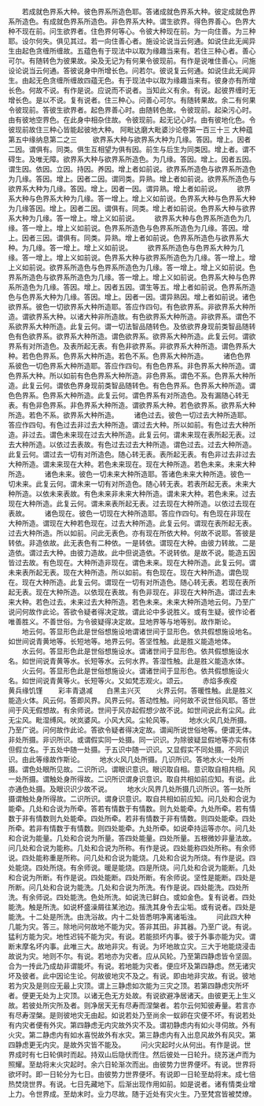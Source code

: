 <!-- { "loadSidebar": true } -->
　　若成就色界系大种。彼色界系所造色耶。答诸成就色界系大种。彼定成就色界系所造色。有成就色界系所造色。非色界系大种。谓生欲界。得色界善心。色界大种不现在前。问生欲界者。住色界何等心。令彼大种现在前。为一向住善。为三种耶。设尔何失。俱见其过。若一向住善心者。施设论说当云何通。如说住此无闻异生由起色贪缠所缠故。五蕴色有于现法中以取为缘趣当来有。若住三种心者。善心可尔。有随转色为彼果故。染及无记为有何果令彼现前。有作是说唯住善心。问施设论说当云何通。答彼说身中所增长色。问若尔。彼说复云何通。如说住此无闻异生。由起无色贪缠所缠故四蕴无色。有于现法中以取为缘趣当来有。彼身亦有所增长色。何故不说。有作是说。应说而不说者。当知此义有余。有说。起彼界缠时无增长色。是以不说。复有说者。住三种心。问善心可尔。有随转果故。余二有何果令彼现前。答彼生欲界者。起色界善心时。由随转色故。令彼现前。起染污心时。由有彼地空界色。在此身中相杂住故。令彼现前。起无记心时。由有彼地化色。令彼现前故住三种心皆能起彼地大种。
阿毗达磨大毗婆沙论卷第一百三十三
大种蕴第五中缘纳息第二之三
　　欲界系大种与欲界系大种为几缘。答因。增上。因者二因。谓俱有。同类。俱生互相望为俱有因。前生与后生为同类因。增上者。谓不碍生。及唯无障。欲界系大种与欲界系所造色。为几缘。答因。增上。因者五因。谓生因。依因。立因。持因。养因。增上者如前说。欲界系所造色与欲界系所造色为几缘。答因。增上。因者二因。谓同类。异熟。增上者如前说。欲界系所造色与欲界系大种为几缘。答因。增上。因者一因。谓异熟。增上者如前说。
　　欲界系大种与色界系大种为几缘。答一增上。增上义如前说。色界系大种与色界系大种为几缘答因。增上。因者二因。谓俱有。同类。增上者如前说。色界系大种与欲界系大种为几缘。答一增上。增上义如前说。
　　欲界系大种与色界系所造色为几缘。答一增上。增上义如前说。色界系所造色与色界系所造色为几缘。答因。增上。因者三因。谓俱有。同类。异熟。增上者如前说。色界系所造色与欲界系大种。为几缘。答一增上。增上义如前说。
　　欲界系所造色与色界系大种为几缘。答一增上。增上义如前说。色界系大种与欲界系所造色为几缘。答一增上。增上义如前说。欲界系所造色与色界系所造色为几缘。答一增上。增上义如前说。色界系所造色与欲界系所造色为几缘。答一增上。增上义如前说。色界系大种与色界系所造色为几缘。答因。增上。因者五因。谓生等五。增上者如前说。色界系所造色与色界系大种为几缘。答因。增上。因者一因。谓异熟因。增上者如前说。诸色欲界系。彼色一切欲界系大种所造耶。答应作四句。有色欲界系。非欲界系大种所造。谓欲界系大种。以诸大种非所造故。有色欲界系大种所造。非欲界系。谓色不系欲界系大种所造。此复云何。谓一切法智品随转色。及依欲界身现前类智品随转色有色欲界系。欲界系大种所造。谓色欲界系。欲界系大种所造。此复云何。谓欲界系有对所造色。及表所起无表。有色非欲界系。非欲界系大种所造。谓色界系大种。若色色界系。色界系大种所造。若色不系。色界系大种所造。
　　诸色色界系彼色一切色界系大种所造耶。答应作四句。有色色界系。非色界系大种所造。谓色界系大种。所以如前有色色界系大种所造。非色界系。谓色不系。色界系大种所造。此复云何。谓依色界身现前类智品随转色。有色色界系。色界系大种所造。谓色色界系。色界系大种所造。此复云何。谓色界系有对所造色。及有漏随心转无表。有色非色界系。非色界系大种所造。谓欲界系大种。若色欲界系。欲界系大种所造。若色不系。欲界系大种所造。
　　诸色过去。彼色一切过去大种所造耶。答应作四句。有色过去非过去大种所造。谓过去大种。所以如前。有色过去大种所造。非过去。谓色未来现在过去大种所造。此复云何。谓未来现在表所起无表。过去大种所造。以依过去表故。有色过去过去大种所造。谓色过去。过去大种所造。此复云何。谓过去一切有对所造色。随心转无表。表所起无表。有色非过去非过去大种所造。谓未来现在大种。若色未来现在。现在大种所造。若色未来。未来大种所造。
　　诸色未来。彼色一切未来大种所造耶。答诸色未来大种所造。彼色一切未来。此复云何。谓未来一切有对所造色。随心转无表。若表所起无表。未来大种所造。以依未来表故。有色未来非未来大种所造。谓未来大种。若色未来。过去现在大种所造。此复云何。谓未来表所起无表。过去现在大种所造。以依过去现在表故。
　　诸色现在。彼色一切现在大种所造耶。答应作四句。有色现在非现在大种所造。谓现在大种若色现在。过去大种所造。此复云何。谓现在表所起无表。过去大种所造。所以如前。问此无表色。亦有现在所依大种。何故不说耶。答彼是转依。非造依故。此无表色有二种依。一是转依。谓现在大种。由彼力转故。二是造依。谓过去大种。由彼力造故。此中但说造依。不说转依。是故不说。能造五因皆过去故。有色现在。大种所造非现在。谓色未来。现在大种所造。此复云何。谓未来表所起无表。现在大种所造。所以如前。有色现在。现在大种所造。谓色现在。现在大种所造。此复云何。谓现在一切有对所造色。随心转无表。若现在表所起无表。现在大种所造。以依现在表故。有色非现在。非现在大种所造。谓过去未来大种。若色过去。未来过去大种所造。若色未来。未来大种所造地云何。乃至广说问何故作此论。答欲令疑者得决定故。谓此论中多说胜义。或有生疑。彼作论者唯善胜义。不善世俗。为令彼疑得决定故。显地界等与地等别。故作斯论。
　　地云何。答显形色此是世俗想施设地谓诸世间于显形色。依共假想施设地名。如世间说青黄地等。长短地等。地界云何。答坚性触。此是胜义能造地体。
　　水云何。答显形色此是世俗想施设水。谓诸世间于显形色。依共假想施设水名。如世间说青黄等水。长短等水。云何水界。答湿性触。此是胜义能造水体。
　　火云何。答显形色此是世俗想施设火。谓诸世间于显形色。依共假想施设火名。如世间说青黄等火。长短等火。又如梵志观火。颂云。
　　赤焰多疾疫　　黄兵缘饥馑
　　彩丰青退减　　白黑主兴灭
　　火界云何。答暖性触。此是胜义能造火体。风云何。答即风界。风界云何。答动性触。问何故不说世俗风耶。答世间于风无假想故。有余师说。世间于风亦起假想少故不说。如世间说此有尘风。此无尘风。毗湿缚风。吠岚婆风。小风大风。尘轮风等。
　　地水火风几处所摄。乃至广说。问何故作此论。答欲令疑者得决定故。谓闻所说世俗地等。便谓无体。非处所摄。非识所识。或谓假实同一处摄。同一识识。为除彼疑显假地等亦实有体但假立名。于五处中随一处摄。于五识中随一识识。又显假实不同处摄。不同识识。由此等缘故作斯论。
　　地水火风几处所摄。几识所识。答地水火一处所摄。谓色处眼所见故。二识所识。谓眼识意识。眼识取自相。意识取自相共相。风一处所摄。谓触处身所得故。二识所识谓身识意识。取自共相如前应知。有说。此亦通色处摄。及眼识识少故不说。
　　地水火风界几处所摄几识所识。答一处所摄谓触处身所得故。二识所识。谓身识意识。取自共相如前应知。问几处和合说为能牵。几处和合说为所牵。答若有情数于有情数。则九处能牵。九处所牵。若有情数于非有情数则九处能牵。四处所牵。若非有情数于非有情数。则四处能牵。四处所牵。若非有情数于有情数。则四处能牵。九处所牵。如说牵持运等亦尔。问几处和合说为能量。几处和合说为所量。答四处能量。四处所量。五根微妙非量法故。问几处和合说为能称。几处和合说为所称。有作是说。四处能称四处所称。有余师说。四处能称重是所称。问几处和合说为能烧。几处和合说为所烧。有作是说。四处能烧。四处所烧。有余师说。暖是能烧。四是所烧。问几处和合说为能断。几处和合说为所断。有作是说。四处能断。四处所断。有余师说。坚性是能断。四处是所断。问几处和合说为能洗。几处和合说为所洗。有作是说。四处能洗。四处所洗。有余师说。四处能洗。色处所洗。如说洗已鲜白。或如金色。复有说者。四处能洗。触是所洗。如说杯盛澡屑往某池边。揩洗其身令去尘垢。或有说者。四处是能洗。十二处是所洗。由洗浴故。内十二处皆悉明净离诸垢浊。
　　问此四大种几能为灾。答三。除地问何故地不能为灾。答非其田。非其器。乃至广说。有说。猛利方能为灾。地性迟钝不能为灾。有说。若能损坏内事。彼于外事亦能为灾。谓断末摩名坏内事。此唯三大。故地非灾。有说。为坏地故立灾。三大于地能烧浸击故说为灾。地则不尔。有说。若地亦为灾者。应从风轮。乃至第四静虑皆令坚固。合为一抟此乃成劫非谓能坏。有说。若地能为灾者。便应坏及第四静虑。然无诸灾坏及彼者。此中因论生论。何故彼地灾不及之。有说。即由地非灾故。有说。彼地若为灾及是则应无最上灾顶。谓上三静虑如次能为三灾之顶。若第四静虑灾所坏者。便更无处为上灾顶。以诸无色无方处故。有说欲避净居诸天。由彼更无上生义故。若彼处所灾所及者。则净居天无有尽寿而涅槃者。若尔云何知彼寿量。若言亦有尽寿涅槃。是则彼地灾无由起。如说若处乃至尚余一蚁卵在灾便不坏。有说若处有内灾者便有外灾。第四静虑无内灾故外灾不及。谓初静虑内有如火寻伺故。外有火灾。第二静虑内有如水喜悦故外有水灾。第三静虑内有入出息风故外有风灾。第四静虑更无内灾。是故外灾皆不能及。
　　问火灾起时火从何出。有作是说。世界成时有七日轮俱时而起。持双山后隐伏而住。然后彼处一日轮升。绕苏迷卢而为照耀。至劫将末火灾起时。余六日轮渐次而出。由彼势力世界便坏。有说。世界将欲坏时。即一日轮分为七日。由彼势力世界便坏。有说即一日轮至劫将末。成七倍热焚烧世界。有说。七日先藏地下。后渐出现作用如前。如是说者。诸有情类业增上力。令世界成。至劫末时。业力尽故。随于近处有灾火生。乃至梵宫皆被焚燎。
